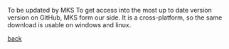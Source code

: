 To be updated by MKS
To get access into the most up to date version version on GitHub, MKS form our side. It is a cross-platform, so the same download is usable on windows and linux. 

[back](/LISFLOOD8.0.md)
